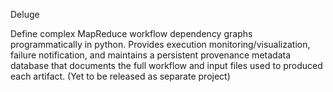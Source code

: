 Deluge

Define complex MapReduce workflow dependency graphs programmatically in python.  Provides execution monitoring/visualization, failure notification, and maintains a persistent provenance metadata database that documents the full workflow and input files used to produced each artifact. (Yet to be released as separate project)
